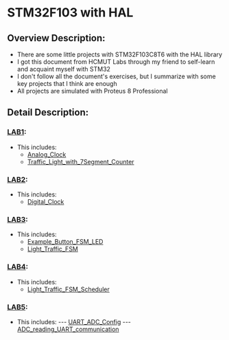 # STM32F103 with HAL

## Overview Description:
- There are some little projects with STM32F103C8T6 with the HAL library
- I got this document from HCMUT Labs through my friend to self-learn and acquaint myself with STM32
- I don't follow all the document's exercises, but I summarize with some key projects that I think are enough
- All projects are simulated with Proteus 8 Professional

## Detail Description:
### [LAB1](https://github.com/Mojinnn/STM32F103_with_HAL/tree/master/LAB1_HCMUT):
- This includes:
  - [Analog_Clock](https://github.com/Mojinnn/STM32F103_with_HAL/tree/master/LAB1_HCMUT/Analog_Clock)
  - [Traffic_Light_with_7Segment_Counter](https://github.com/Mojinnn/STM32F103_with_HAL/tree/master/LAB1_HCMUT/Traffic_Light_with_7Segment_Counter)

### [LAB2](https://github.com/Mojinnn/STM32F103_with_HAL/tree/master/LAB2_HCMUT):
- This includes:
  - [Digital_Clock](https://github.com/Mojinnn/STM32F103_with_HAL/tree/master/LAB2_HCMUT/Digital_Clock)

### [LAB3](https://github.com/Mojinnn/STM32F103_with_HAL/tree/master/LAB3_HCMUT):
- This includes:
  - [Example_Button_FSM_LED](https://github.com/Mojinnn/STM32F103_with_HAL/tree/master/LAB3_HCMUT/Example_Button_FSM_LED)
  - [Light_Traffic_FSM](https://github.com/Mojinnn/STM32F103_with_HAL/tree/master/LAB3_HCMUT/Light_Traffic_FSM)

### [LAB4](https://github.com/Mojinnn/STM32F103_with_HAL/tree/master/LAB4_HCMUT):
- This includes:
  - [Light_Traffic_FSM_Scheduler](https://github.com/Mojinnn/STM32F103_with_HAL/tree/master/LAB4_HCMUT/Light_Traffic_FSM_Scheduler)

### [LAB5](https://github.com/Mojinnn/STM32F103_with_HAL/tree/master/LAB5_HCMUT):
- This includes:
--- [UART_ADC_Config](https://github.com/Mojinnn/STM32F103_with_HAL/tree/master/LAB5_HCMUT/UART_ADC_Config)
--- [ADC_reading_UART_communication](https://github.com/Mojinnn/STM32F103_with_HAL/tree/master/LAB5_HCMUT/ADC_reading_UART_communication)
